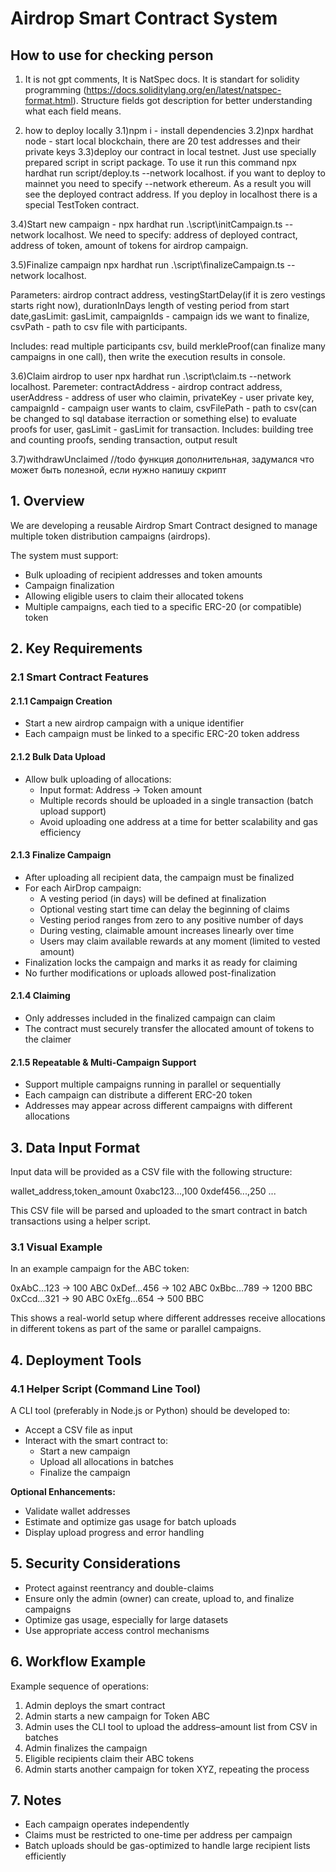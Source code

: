 # Airdrop Smart Contract System

## How to use for checking person

1) It is not gpt comments, It is NatSpec docs. It is standart for solidity programming (https://docs.soliditylang.org/en/latest/natspec-format.html). Structure fields got description for better understanding what each field means.


3) how to deploy locally
3.1)npm i - install dependencies
3.2)npx hardhat node - start local blockchain, there are 20 test addresses and their private keys
3.3)deploy our contract in local testnet. Just use specially prepared script in script package. To use it run this command npx hardhat run script/deploy.ts --network localhost. if you want to deploy to mainnet you need to specify --network ethereum. As a result you will see the deployed contract address. If you deploy in localhost there is a special TestToken contract.

3.4)Start new campaign - npx hardhat run .\script\initCampaign.ts --network localhost. We need to specify: address of deployed contract, address of token, amount of tokens for airdrop campaign.

3.5)Finalize campaign npx hardhat run .\script\finalizeCampaign.ts --network localhost. 

Parameters: airdrop contract address, vestingStartDelay(if it is zero vestings starts right now), durationInDays length of vesting period from start date,gasLimit: gasLimit, campaignIds - campaign ids we want to finalize, csvPath - path to csv file with participants. 

Includes: read multiple participants csv, build merkleProof(can finalize many campaigns in one call), then write the execution results in console.

3.6)Claim airdrop to user npx hardhat run .\script\claim.ts --network localhost. Paremeter: contractAddress - airdrop contract address, userAddress - address of user who claimin, privateKey - user private key, campaignId - campaign user wants to claim, csvFilePath - path to csv(can be changed to sql database iterraction or something else) to evaluate proofs for user, gasLimit - gasLimit for transaction. Includes: building tree and counting proofs, sending transaction, output result

3.7)withdrawUnclaimed //todo функция дополнительная, задумался что может быть полезной, если нужно напишу скрипт


## 1. Overview
We are developing a reusable Airdrop Smart Contract designed to manage multiple token distribution campaigns (airdrops).

The system must support:
- Bulk uploading of recipient addresses and token amounts
- Campaign finalization
- Allowing eligible users to claim their allocated tokens
- Multiple campaigns, each tied to a specific ERC-20 (or compatible) token

## 2. Key Requirements

### 2.1 Smart Contract Features

#### 2.1.1 Campaign Creation
- Start a new airdrop campaign with a unique identifier
- Each campaign must be linked to a specific ERC-20 token address

#### 2.1.2 Bulk Data Upload
- Allow bulk uploading of allocations:
  - Input format: Address → Token amount
  - Multiple records should be uploaded in a single transaction (batch upload support)
  - Avoid uploading one address at a time for better scalability and gas efficiency

#### 2.1.3 Finalize Campaign
- After uploading all recipient data, the campaign must be finalized
- For each AirDrop campaign:
  - A vesting period (in days) will be defined at finalization
  - Optional vesting start time can delay the beginning of claims
  - Vesting period ranges from zero to any positive number of days
  - During vesting, claimable amount increases linearly over time
  - Users may claim available rewards at any moment (limited to vested amount)
- Finalization locks the campaign and marks it as ready for claiming
- No further modifications or uploads allowed post-finalization

#### 2.1.4 Claiming
- Only addresses included in the finalized campaign can claim
- The contract must securely transfer the allocated amount of tokens to the claimer

#### 2.1.5 Repeatable & Multi-Campaign Support
- Support multiple campaigns running in parallel or sequentially
- Each campaign can distribute a different ERC-20 token
- Addresses may appear across different campaigns with different allocations

## 3. Data Input Format
Input data will be provided as a CSV file with the following structure:

wallet_address,token_amount
0xabc123...,100
0xdef456...,250
...


This CSV file will be parsed and uploaded to the smart contract in batch transactions using a helper script.

### 3.1 Visual Example
In an example campaign for the ABC token:

0xAbC…123 → 100 ABC
0xDef…456 → 102 ABC
0xBbc…789 → 1200 BBC
0xCcd…321 → 90 ABC
0xEfg…654 → 500 BBC


This shows a real-world setup where different addresses receive allocations in different tokens as part of the same or parallel campaigns.

## 4. Deployment Tools

### 4.1 Helper Script (Command Line Tool)
A CLI tool (preferably in Node.js or Python) should be developed to:
- Accept a CSV file as input
- Interact with the smart contract to:
  - Start a new campaign
  - Upload all allocations in batches
  - Finalize the campaign

**Optional Enhancements:**
- Validate wallet addresses
- Estimate and optimize gas usage for batch uploads
- Display upload progress and error handling

## 5. Security Considerations
- Protect against reentrancy and double-claims
- Ensure only the admin (owner) can create, upload to, and finalize campaigns
- Optimize gas usage, especially for large datasets
- Use appropriate access control mechanisms

## 6. Workflow Example
Example sequence of operations:
1. Admin deploys the smart contract
2. Admin starts a new campaign for Token ABC
3. Admin uses the CLI tool to upload the address–amount list from CSV in batches
4. Admin finalizes the campaign
5. Eligible recipients claim their ABC tokens
6. Admin starts another campaign for token XYZ, repeating the process

## 7. Notes
- Each campaign operates independently
- Claims must be restricted to one-time per address per campaign
- Batch uploads should be gas-optimized to handle large recipient lists efficiently


